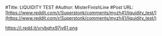 #Title: LIQUIDITY TEST
#Author: MisterFinishLine
#Post URL: [https://www.reddit.com/r/Superstonk/comments/myzh41/liquidity_test/](https://www.reddit.com/r/Superstonk/comments/myzh41/liquidity_test/)


https://i.redd.it/vrvbqhx97jv61.png